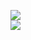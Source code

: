 [![](https://img.shields.io/badge/Made%20With-Github%20Spray-lightgrey.svg?style=for-the-badge&logo=github)](https://github.com/Annihil/github-spray#1956)  
[![](https://i.imgur.com/2DrTn0Z.gif)](https://github.com/Annihil/github-spray)